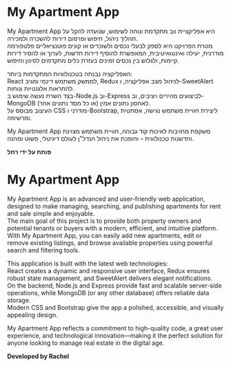 # My Apartment App

My Apartment App היא אפליקציית ווב מתקדמת ונוחה לשימוש, שנועדה להקל על תהליך ניהול, חיפוש ופרסום דירות להשכרה ולמכירה.  
מטרת הפרויקט היא לספק לבעלי נכסים ולשוכרים או קונים פוטנציאליים פלטפורמה מודרנית, יעילה ואינטואיטיבית, המאפשרת להוסיף דירות חדשות, לערוך או להסיר דירות קיימות, ולגלוש בין נכסים זמינים בעזרת כלים מתקדמים לסינון וחיפוש.

האפליקציה נבנתה בטכנולוגיות המתקדמות ביותר:  
React לממשק משתמש דינמי ומגיב, Redux לניהול מצב אפליקציה, ו-SweetAlert להתראות אלגנטיות ונוחות.  
בצד השרת נעשה שימוש ב-Node.js וב-Express לביצועים מהירים ויציבים, וב-MongoDB (או כל מסד נתונים אחר) לאחסון נתונים אמין.  
העיצוב מבוסס על CSS מודרני ו-Bootstrap, ליצירת חוויית משתמש נגישה, אסתטית ומרשימה.

My Apartment App משקפת מחויבות לאיכות קוד גבוהה, חוויית משתמש מצוינת וחדשנות טכנולוגית – והופכת את ניהול הנדל"ן לעולם דיגיטלי, פשוט ומהנה.

  
**פותח על ידי רחל**

# My Apartment App

My Apartment App is an advanced and user-friendly web application, designed to make managing, searching, and publishing apartments for rent and sale simple and enjoyable.  
The main goal of this project is to provide both property owners and potential tenants or buyers with a modern, efficient, and intuitive platform.  
With My Apartment App, you can easily add new apartments, edit or remove existing listings, and browse available properties using powerful search and filtering tools.

This application is built with the latest web technologies:  
React creates a dynamic and responsive user interface, Redux ensures robust state management, and SweetAlert delivers elegant notifications.  
On the backend, Node.js and Express provide fast and scalable server-side operations, while MongoDB (or any other database) offers reliable data storage.  
Modern CSS and Bootstrap give the app a polished, accessible, and visually appealing design.

My Apartment App reflects a commitment to high-quality code, a great user experience, and technological innovation—making it the perfect solution for anyone looking to manage real estate in the digital age.

  
**Developed by Rachel**
